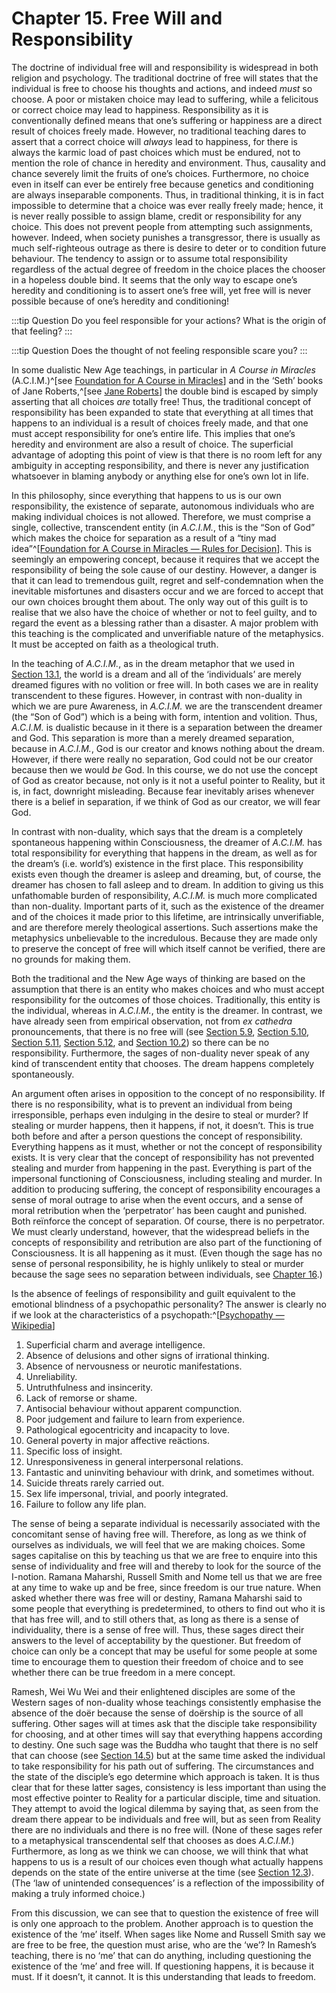 # Chapter 15. Free Will and Responsibility

The doctrine of individual free will and responsibility is widespread in both religion and psychology. The traditional doctrine of free will states that the individual is free to choose his thoughts and actions, and indeed *must* so choose. A poor or mistaken choice may lead to suffering, while a felicitous or correct choice may lead to happiness. Responsibility as it is conventionally defined means that one’s suffering or happiness are a direct result of choices freely made. However, no traditional teaching dares to assert that a correct choice will *always* lead to happiness, for there is always the karmic load of past choices which must be endured, not to mention the role of chance in heredity and environment. Thus, causality and chance severely limit the fruits of one’s choices. Furthermore, no choice even in itself can ever be entirely free because genetics and conditioning are always inseparable components. Thus, in traditional thinking, it is in fact impossible to determine that a choice was ever really freely made; hence, it is never really possible to assign blame, credit or responsibility for any choice. This does not prevent people from attempting such assignments, however. Indeed, when society punishes a transgressor, there is usually as much self-righteous outrage as there is desire to deter or to condition future behaviour. The tendency to assign or to assume total responsibility regardless of the actual degree of freedom in the choice places the chooser in a hopeless double bind. It seems that the only way to escape one’s heredity and conditioning is to assert one’s free will, yet free will is never possible because of one’s heredity and conditioning!

:::tip Question
Do you feel responsible for your actions? What is the origin of that feeling?
:::

:::tip Question
Does the thought of not feeling responsible scare you?
:::

In some dualistic New Age teachings, in particular in *A Course in Miracles* (A.C.I.M.)^[see [Foundation for A Course in Miracles](https://www.facim.org/)] and in the ‘Seth’ books of Jane Roberts,^[see [Jane Roberts](https://en.wikipedia.org/wiki/Jane_Roberts)]  the double bind is escaped by simply asserting that all choices *are* totally free! Thus, the traditional concept of responsibility has been expanded to state that everything at all times that happens to an individual is a result of choices freely made, and that one must accept responsibility for one’s entire life. This implies that one’s heredity and environment are also a result of choice. The superficial advantage of adopting this point of view is that there is no room left for any ambiguity in accepting responsibility, and there is never any justification whatsoever in blaming anybody or anything else for one’s own lot in life.

In this philosophy, since everything that happens to us is our own responsibility, the existence of separate, autonomous individuals who are making individual choices is not allowed. Therefore, we must comprise a single, collective, transcendent entity (in *A.C.I.M.*, this is the “Son of God” which makes the choice for separation as a result of a “tiny mad idea”^[[Foundation for A Course in Miracles — Rules for Decision](https://facim.org/online-learning-aids/excerpt-series/rules-for-decision/rules-for-decision-part-i/)]. This is seemingly an empowering concept, because it requires that we accept the responsibility of being the sole cause of our destiny. However, a danger is that it can lead to tremendous guilt, regret and self-condemnation when the inevitable misfortunes and disasters occur and we are forced to accept that our own choices brought them about. The only way out of this guilt is to realise that we also have the choice of whether or not to feel guilty, and to regard the event as a blessing rather than a disaster. A major problem with this teaching is the complicated and unverifiable nature of the metaphysics. It must be accepted on faith as a theological truth.

In the teaching of *A.C.I.M.*, as in the dream metaphor that we used in [Section 13.1](/chapter-13-some-useful-metaphors/#_13-1-the-dream), the world is a dream and all of the ‘individuals’ are merely dreamed figures with no volition or free will. In both cases we are in reality transcendent to these figures. However, in contrast with non-duality in which we are pure Awareness, in *A.C.I.M.* we are the transcendent dreamer (the “Son of God”) which is a being with form, intention and volition. Thus, *A.C.I.M.* is dualistic because in it there is a separation between the dreamer and God. This separation is more than a merely dreamed separation, because in *A.C.I.M.*, God is our creator and knows nothing about the dream. However, if there were really no separation, God could not be our creator because then we would *be* God. In this course, we do not use the concept of God as creator because, not only is it not a useful pointer to Reality, but it is, in fact, downright misleading. Because fear inevitably arises whenever there is a belief in separation, if we think of God as our creator, we will fear God.

In contrast with non-duality, which says that the dream is a completely spontaneous happening within Consciousness, the dreamer of *A.C.I.M.* has total responsibility for everything that happens in the dream, as well as for the dream’s (i.e. world’s) existence in the first place. This responsibility exists even though the dreamer is asleep and dreaming, but, of course, the dreamer has chosen to fall asleep and to dream. In addition to giving us this unfathomable burden of responsibility, *A.C.I.M.* is much more complicated than non-duality. Important parts of it, such as the existence of the dreamer and of the choices it made prior to this lifetime, are intrinsically unverifiable, and are therefore merely theological assertions. Such assertions make the metaphysics unbelievable to the incredulous. Because they are made only to preserve the concept of free will which itself cannot be verified, there are no grounds for making them.

Both the traditional and the New Age ways of thinking are based on the assumption that there is an entity who makes choices and who must accept responsibility for the outcomes of those choices. Traditionally, this entity is the individual, whereas in *A.C.I.M.*, the entity is the dreamer. In contrast, we have already seen from empirical observation, not from *ex cathedra* pronouncements, that there is no free will (see [Section 5.9](/chapter-5-conscious-mind-free-will/#_5-9-the-experiments-of-libet-et-al-and-their-implications-for-free-will), [Section 5.10](/chapter-5-conscious-mind-free-will/#_5-10-brain-imaging-measurements-on-free-will), [Section 5.11](/chapter-5-conscious-mind-free-will/#_5-11-free-will-as-the-possibility-of-alternative-action), [Section 5.12](/chapter-5-conscious-mind-free-will/#_5-12-the-origin-of-the-belief-in-free-will), and [Section 10.2](/chapter-10-teaching-non-duality/#_10-2-the-practices)) so there can be no responsibility. Furthermore, the sages of non-duality never speak of any kind of transcendent entity that chooses. The dream happens completely spontaneously.

An argument often arises in opposition to the concept of no responsibility. If there is no responsibility, what is to prevent an individual from being irresponsible, perhaps even indulging in the desire to steal or murder? If stealing or murder happens, then it happens, if not, it doesn’t. This is true both before and after a person questions the concept of responsibility. Everything happens as it must, whether or not the concept of responsibility exists. It is very clear that the concept of responsibility has not prevented stealing and murder from happening in the past. Everything is part of the impersonal functioning of Consciousness, including stealing and murder. In addition to producing suffering, the concept of responsibility encourages a sense of moral outrage to arise when the event occurs, and a sense of moral retribution when the ‘perpetrator’ has been caught and punished. Both reïnforce the concept of separation. Of course, there is no perpetrator. We must clearly understand, however, that the widespread beliefs in the concepts of responsibility and retribution are also part of the functioning of Consciousness. It is all happening as it must. (Even though the sage has no sense of personal responsibility, he is highly unlikely to steal or murder because the sage sees no separation between individuals, see [Chapter 16](/chapter-16-love-seeking-itself/).)

Is the absence of feelings of responsibility and guilt equivalent to the emotional blindness of a psychopathic personality? The answer is clearly no if we look at the characteristics of a psychopath:^[[Psychopathy — Wikipedia](https://en.wikipedia.org/wiki/Psychopath)]

 1. Superficial charm and average intelligence.
 2. Absence of delusions and other signs of irrational thinking.
 3. Absence of nervousness or neurotic manifestations.
 4. Unreliability.
 5. Untruthfulness and insincerity.
 6. Lack of remorse or shame.
 7. Antisocial behaviour without apparent compunction.
 8. Poor judgement and failure to learn from experience.
 9. Pathological egocentricity and incapacity to love.
 10. General poverty in major affective reäctions.
 11. Specific loss of insight.
 12. Unresponsiveness in general interpersonal relations.
 13. Fantastic and uninviting behaviour with drink, and sometimes without.
 14. Suicide threats rarely carried out.
 15. Sex life impersonal, trivial, and poorly integrated.
 16. Failure to follow any life plan.

The sense of being a separate individual is necessarily associated with the concomitant sense of having free will. Therefore, as long as we think of ourselves as individuals, we will feel that we are making choices. Some sages capitalise on this by teaching us that we are free to enquire into this sense of individuality and free will and thereby to look for the source of the I-notion. Ramana Maharshi, Russell Smith and Nome tell us that we are free at any time to wake up and be free, since freedom is our true nature. When asked whether there was free will or destiny, Ramana Maharshi said to some people that everything is predetermined, to others to find out who it is that has free will, and to still others that, as long as there is a sense of individuality, there is a sense of free will. Thus, these sages direct their answers to the level of acceptability by the questioner. But freedom of choice can only be a concept that may be useful for some people at some time to encourage them to question their freedom of choice and to see whether there can be true freedom in a mere concept.

Ramesh, Wei Wu Wei and their enlightened disciples are some of the Western sages of non-duality whose teachings consistently emphasise the absence of the doër because the sense of doërship is the source of all suffering. Other sages will at times ask that the disciple take responsibility for choosing, and at other times will say that everything happens according to destiny. One such sage was the Buddha who taught that there is no self that can choose (see [Section 14.5](/chapter-14-religion-belief-non-duality/#_14-5-buddhism-religion-or-not)) but at the same time asked the individual to take responsibility for his path out of suffering. The circumstances and the state of the disciple’s ego determine which approach is taken. It is thus clear that for these latter sages, consistency is less important than using the most effective pointer to Reality for a particular disciple, time and situation. They attempt to avoid the logical dilemma by saying that, as seen from the dream there appear to be individuals and free will, but as seen from Reality there are no individuals and there is no free will. (None of these sages refer to a metaphysical transcendental self that chooses as does *A.C.I.M.*) Furthermore, as long as we think we can choose, we will think that what happens to us is a result of our choices even though what actually happens depends on the state of the entire universe at the time (see [Section 12.3](/chapter-12-space-time-causality-destiny/#_12-3-the-concept-of-causality)). (The ‘law of unintended consequences’ is a reflection of the impossibility of making a truly informed choice.)

From this discussion, we can see that to question the existence of free will is only one approach to the problem. Another approach is to question the existence of the ‘me’ itself. When sages like Nome and Russell Smith say we are free to be free, the question must arise, who are the ‘we’? In Ramesh’s teaching, there is no ‘me’ that can do anything, including questioning the existence of the ‘me’ and free will. If questioning happens, it is because it must. If it doesn’t, it cannot. It is this understanding that leads to freedom.
